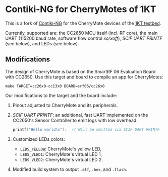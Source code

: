 # Contiki-NG for CherryMotes of 1KT

This is a fork of [Contiki-NG](https://github.com/contiki-ng/contiki-ng) for the CherryMote devices of the [1KT testbed](https://www.mimuw.edu.pl/~iwanicki/projects/heni/1kt.html).

Currently, supported are: the CC2650 MCU itself (incl. RF core), the main UART (115200 baud rate, software flow control _xo/xoff_), _SCIF UART PRINTF_ (see below), and LEDs (see below).

## Modifications

The design of CherryMote is based on the SmartRF 06 Evaluation Board with CC2650. Use this target and board to compile an app for CherryMotes:
```
make TARGET=cc26x0-cc13x0 BOARD=srf06/cc26x0
```

Our modifications to the target and the board include:

1. Pinout adjusted to CherryMote and its peripherals.

3. _SCIF UART PRINTF_: an additional, fast UART implemented on the CC2650's Sensor Controller to emit logs with low overhead:
   ```C
   printf("Hello world\n");  // Will be emitted via SCIF UART PRINTF
   ```

4. Customized LEDs colors:
   - `LEDS_YELLOW`: CherryMote's yellow LED,
   - `LEDS_VLED1`: CherryMote's virtual LED 1,
   - `LEDS_VLED2`: CherryMote's virtual LED 2.

5. Modified build system to output `.elf`, `.hex`, and `.flash`.
